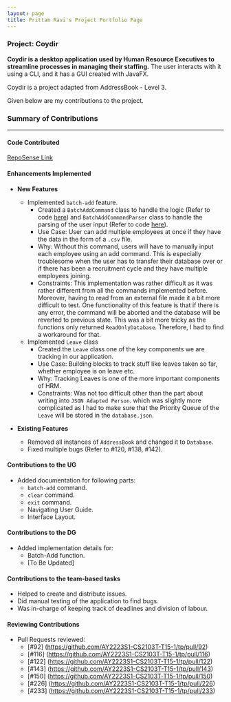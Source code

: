```yaml
---
layout: page
title: Prittam Ravi's Project Portfolio Page
---
```


### Project: Coydir

**Coydir is a desktop application used by Human Resource Executives to streamline processes in managing their staffing.** 
The user interacts with it using a CLI, and it has a GUI created with JavaFX.

Coydir is a project adapted from AddressBook - Level 3.

Given below are my contributions to the project.

### Summary of Contributions

---

#### Code Contributed

[RepoSense Link](https://nus-cs2103-ay2223s1.github.io/tp-dashboard/?search=&sort=groupTitle&sortWithin=title&timeframe=commit&mergegroup=&groupSelect=groupByRepos&breakdown=true&checkedFileTypes=docs~functional-code~test-code~other&since=2022-09-16&tabOpen=true&tabType=authorship&zFR=false&tabAuthor=prit3010&tabRepo=AY2223S1-CS2103T-T15-1%2Ftp%5Bmaster%5D&authorshipIsMergeGroup=false&authorshipFileTypes=docs~functional-code~test-code~other&authorshipIsBinaryFileTypeChecked=false&authorshipIsIgnoredFilesChecked=false)

#### Enhancements Implemented
* **New Features**
  * Implemented `batch-add` feature.
    * Created a `BatchAddCommand` class to handle the logic (Refer to code [here](https://github.com/AY2223S1-CS2103T-T15-1/tp/blob/master/src/main/java/coydir/logic/commands/BatchAddCommand.java)) 
    and `BatchAddCommandParser` class to handle the parsing of the user input (Refer to code [here](https://github.com/AY2223S1-CS2103T-T15-1/tp/blob/master/src/main/java/coydir/logic/parser/BatchAddCommandParser.java)).
    * Use Case: User can add multiple employees at once if they have the data in the form of a `.csv` file.
    * Why: Without this command, users will have to manually input each employee using an add command. 
    This is especially troublesome when the user has to transfer their database over or if there has been a 
    recruitment cycle and they have multiple employees joining.
    * Constraints: This implementation was rather difficult as it was rather different from all the commands 
    implemented before. Moreover, having to read from an external file made it a bit more difficult to test. 
    One functionality of this feature is that if there is any error, the command will be aborted 
    and the database will be reverted to previous state. This was a bit more tricky as the functions 
    only returned `ReadOnlyDatabase`. Therefore, I had to find a workaround for that.
  * Implemented `Leave` class
    * Created the `Leave` class one of the key components we are tracking in our application.
    * Use Case: Building blocks to track stuff like leaves taken so far, whether employee is on leave etc.
    * Why: Tracking Leaves is one of the more important components of HRM.
    * Constraints: Was not too difficult other than the part about writing into `JSON Adapted Person`. 
     which was slightly more complicated as I had to make sure that the Priority Queue of the `Leave` will 
    be stored in the `database.json`.
  

* **Existing Features**
  * Removed all instances of `AddressBook` and changed it to `Database`.
  * Fixed multiple bugs (Refer to #120, #138, #142).

#### Contributions to the UG 
* Added documentation for following parts:
  * `batch-add` command.
  * `clear` command.
  * `exit` command.
  * Navigating User Guide.
  * Interface Layout.

#### Contributions to the DG
* Added implementation details for:
  * Batch-Add function.
  * [To Be Updated]

#### Contributions to the team-based tasks
* Helped to create and distribute issues.
* Did manual testing of the application to find bugs.
* Was in-charge of keeping track of deadlines and division of labour.

#### Reviewing Contributions
* Pull Requests reviewed:
  * [#92] (https://github.com/AY2223S1-CS2103T-T15-1/tp/pull/92)
  * [#116] (https://github.com/AY2223S1-CS2103T-T15-1/tp/pull/116)
  * [#122] (https://github.com/AY2223S1-CS2103T-T15-1/tp/pull/122)
  * [#143] (https://github.com/AY2223S1-CS2103T-T15-1/tp/pull/143)
  * [#150] (https://github.com/AY2223S1-CS2103T-T15-1/tp/pull/150)
  * [#226] (https://github.com/AY2223S1-CS2103T-T15-1/tp/pull/226)
  * [#233] (https://github.com/AY2223S1-CS2103T-T15-1/tp/pull/233)
